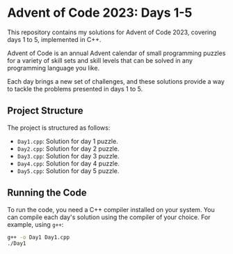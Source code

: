 # Advent of Code 2023: Days 1-5

This repository contains my solutions for Advent of Code 2023, covering days 1 to 5, implemented in C++.

Advent of Code is an annual Advent calendar of small programming puzzles for a variety of skill sets and skill levels that can be solved in any programming language you like.

Each day brings a new set of challenges, and these solutions provide a way to tackle the problems presented in days 1 to 5.

## Project Structure

The project is structured as follows:

- `Day1.cpp`: Solution for day 1 puzzle.
- `Day2.cpp`: Solution for day 2 puzzle.
- `Day3.cpp`: Solution for day 3 puzzle.
- `Day4.cpp`: Solution for day 4 puzzle.
- `Day5.cpp`: Solution for day 5 puzzle.


## Running the Code

To run the code, you need a C++ compiler installed on your system. You can compile each day's solution using the compiler of your choice. For example, using `g++`:

```bash
g++ -o Day1 Day1.cpp
./Day1
